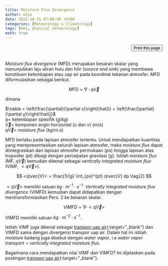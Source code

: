 ```yaml
---
title: Moisture Flux Divergence
author: wtyo
date: 2022-10-31 07:00:00 +0700 
categories: [Meteorology & Climatology] 
tags: [met, physical meteorology]
math: true
---
```


<div style="text-align: right;"><input onclick="window.print()" type="button" value="Print this page" /></div><br>

*Moisture flux divergence* (MFD) merupakan besaran skalar yang menunjukkan laju aliran hulu dan hilir (*source and sink*) yang membawa konstituen kelembapan atau uap air pada koordinat tekanan atmosfer. MFD diformulasikan sebagai berikut.

$$ MFD = \nabla \cdot q\vec{V} \tag{1} $$

dimana

$\nabla = \left(\frac{\partial}{\partial x}\right)\hat{i} + \left(\frac{\partial}{\partial y}\right)\hat{j}$<br>
$q =$ kelembapan spesifik ($g/kg$)<br>
$\vec{V} =$ komponen angin horizontal ($u$ dan $v$) ($m/s$)<br>
$q\vec{V} =$ *moisture flux* ($kg/m.s$)<br>

MFD berlaku pada lapisan atmosfer tertentu. Untuk mendapatkan kuantitas yang merepresentasikan seluruh lapisan atmosfer, maka *moisture flux* dapat diintegrasikan dari lapisan atmosfer permukaan ($ps$) hingga lapisan atas troposfer ($pt$) dibagi dengan percepatan gravitasi ($g$). Istilah *moisture flux* (MF, $q\vec{V}$) kemudian dikenal sebagai *vertically integrated moisture flux* (VIMF, $<q\vec{V}>$).

$$ <q\vec{V}> = \frac{1}{g} \int_{ps}^{pt} q\vec{V} dp \tag{2} $$

$<q\vec{V}>$ memiliki satuan $kg\cdot m^{-1} \cdot s^{-1}$. *Vertically integrated moisture flux divergence* (VIMFD) kemudian dapat didapatkan dengan mentransformasikan Pers. 2 ke besaran skalar.

$$ VIMFD = \nabla \cdot <q\vec{V}> $$

VIMFD memiliki satuan $kg\cdot m^{-2} \cdot s^{-1}$.

Istilah VIMF juga dikenal sebagai [transpor uap air](https://yothunder.github.io/posts/transpor-uap-air/){:target="_blank"} dan VIMFD sama dengan divergensi transpor uap air. Dalam hal ini istilah *moisture* kadang juga disebut dengan *water vapor*, i.e *water vapor transport = vertically integrated moisture flux*.

Bagaimana cara mendapatkan nilai VIMF dan VIMFD? Ini dijelaskan pada postingan [transpor uap air](https://yothunder.github.io/posts/transpor-uap-air/#implementasi-di-ncl){:target="_blank"}.